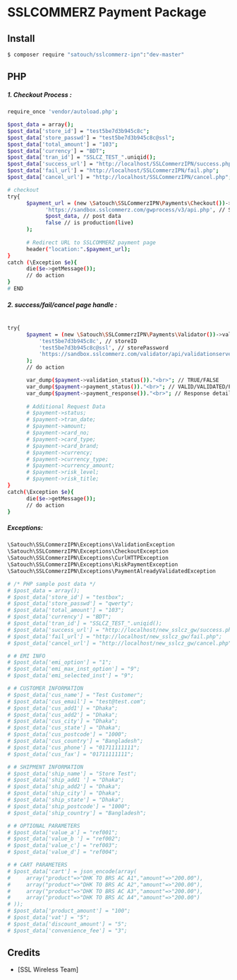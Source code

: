 # SSLCOMMERZ Payment Package


## Install

``` bash
$ composer require "satouch/sslcommerz-ipn":"dev-master"
```

## PHP
##### 1. Checkout Process : 
``` bash
require_once 'vendor/autoload.php';

$post_data = array();
$post_data['store_id'] = "test5be7d3b945c8c";
$post_data['store_passwd'] = "test5be7d3b945c8c@ssl";
$post_data['total_amount'] = "103";
$post_data['currency'] = "BDT";
$post_data['tran_id'] = "SSLCZ_TEST_".uniqid();
$post_data['success_url'] = "http://localhost/SSLCommerzIPN/success.php";
$post_data['fail_url'] = "http://localhost/SSLCommerzIPN/fail.php";
$post_data['cancel_url'] = "http://localhost/SSLCommerzIPN/cancel.php";

# checkout
try{
      $payment_url = (new \Satouch\SSLCommerzIPN\Payments\Checkout())->handle(
            'https://sandbox.sslcommerz.com/gwprocess/v3/api.php', // SSLCOMMERZ payment api url
            $post_data, // post data
            false // is production(live)
      );
        
      # Redirect URL to SSLCOMMERZ payment page
      header("location:".$payment_url);
}
catch (\Exception $e){
      die($e->getMessage());
      // do action
}
# END
```
##### 2. success/fail/cancel page handle : 
``` bash

try{
      $payment = (new \Satouch\SSLCommerzIPN\Payments\Validator())->validate(
          'test5be7d3b945c8c', // storeID
          'test5be7d3b945c8c@ssl', // storePassword
          'https://sandbox.sslcommerz.com/validator/api/validationserverAPI.php' // payment validation URL
      );
      // do action

      var_dump($payment->validation_status())."<br>"; // TRUE/FALSE
      var_dump($payment->payment_status())."<br>"; // VALID/VALIDATED/FAILED
      var_dump($payment->payment_response())."<br>"; // Response details
      
      # Additional Request Data
      # $payment->status;
      # $payment->tran_date;
      # $payment->amount;
      # $payment->card_no;
      # $payment->card_type;
      # $payment->card_brand;
      # $payment->currency;
      # $payment->currency_type;
      # $payment->currency_amount;
      # $payment->risk_level;
      # $payment->risk_title;
}
catch(\Exception $e){
      die($e->getMessage());
      // do action
}
```

##### Exceptions:

``` bash
\Satouch\SSLCommerzIPN\Exceptions\ValidationException
\Satouch\SSLCommerzIPN\Exceptions\CheckoutException
\Satouch\SSLCommerzIPN\Exceptions\CurlHTTPException
\Satouch\SSLCommerzIPN\Exceptions\RiskPaymentException
\Satouch\SSLCommerzIPN\Exceptions\PaymentAlreadyValidatedException
```

<!--
## Laravel 5

``` bash
'providers' => [
    ...
    Satouch\SSLCommerzIPN\SSLCommerzIPNServiceProvider::class,
],
```

``` bash
'aliases' => [
    ...
    'PaymentValidation' => Satouch\SSLCommerzIPN\Facades\PaymentValidationFacades::class,
],
```

``` bash
$ php artisan vendor:publish
$ php artisan migrate
```

## Use

``` bash
use PaymentValidation;

# Hash validate
# @return true/false

PaymentValidation::validate($store_id, $store_passwd, $request);


# server to server IPN hit and validate callback to sslcommerz
# @return a json object with status;
# @note if tran_id/voucher_number not matched return load 404 page

PaymentValidation::sslcommerz_ipn_data_insert( $store_id, $store_passwd, $validate_url, $request )


# payment processing happen on cron job
# @return a json data with status_code, feedback, order collection

PaymentValidation::ipn_payment_process( $request );


# payment checkout page
# @return if false return json_object or view sslcommerz checkout page

-->
``` bash
# /* PHP sample post data */
# $post_data = array();
# $post_data['store_id'] = "testbox";
# $post_data['store_passwd'] = "qwerty";
# $post_data['total_amount'] = "103";
# $post_data['currency'] = "BDT";
# $post_data['tran_id'] = "SSLCZ_TEST_".uniqid();
# $post_data['success_url'] = "http://localhost/new_sslcz_gw/success.php";
# $post_data['fail_url'] = "http://localhost/new_sslcz_gw/fail.php";
# $post_data['cancel_url'] = "http://localhost/new_sslcz_gw/cancel.php";

# # EMI INFO
# $post_data['emi_option'] = "1";
# $post_data['emi_max_inst_option'] = "9";
# $post_data['emi_selected_inst'] = "9";

# # CUSTOMER INFORMATION
# $post_data['cus_name'] = "Test Customer";
# $post_data['cus_email'] = "test@test.com";
# $post_data['cus_add1'] = "Dhaka";
# $post_data['cus_add2'] = "Dhaka";
# $post_data['cus_city'] = "Dhaka";
# $post_data['cus_state'] = "Dhaka";
# $post_data['cus_postcode'] = "1000";
# $post_data['cus_country'] = "Bangladesh";
# $post_data['cus_phone'] = "01711111111";
# $post_data['cus_fax'] = "01711111111";

# # SHIPMENT INFORMATION
# $post_data['ship_name'] = "Store Test";
# $post_data['ship_add1 '] = "Dhaka";
# $post_data['ship_add2'] = "Dhaka";
# $post_data['ship_city'] = "Dhaka";
# $post_data['ship_state'] = "Dhaka";
# $post_data['ship_postcode'] = "1000";
# $post_data['ship_country'] = "Bangladesh";

# # OPTIONAL PARAMETERS
# $post_data['value_a'] = "ref001";
# $post_data['value_b '] = "ref002";
# $post_data['value_c'] = "ref003";
# $post_data['value_d'] = "ref004";

# # CART PARAMETERS
# $post_data['cart'] = json_encode(array(
#     array("product"=>"DHK TO BRS AC A1","amount"=>"200.00"),
#     array("product"=>"DHK TO BRS AC A2","amount"=>"200.00"),
#     array("product"=>"DHK TO BRS AC A3","amount"=>"200.00"),
#     array("product"=>"DHK TO BRS AC A4","amount"=>"200.00")    
# ));
# $post_data['product_amount'] = "100";
# $post_data['vat'] = "5";
# $post_data['discount_amount'] = "5";
# $post_data['convenience_fee'] = "3";

```

## Credits

- [SSL Wireless Team]